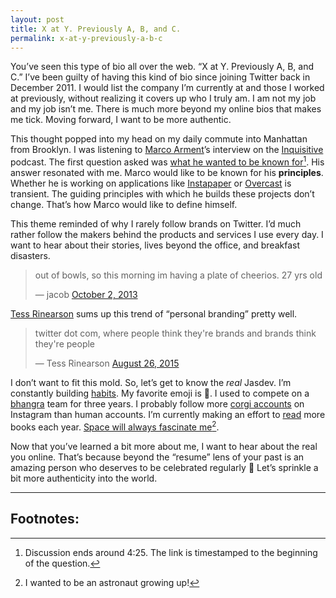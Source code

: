 ```yaml
---
layout: post
title: X at Y. Previously A, B, and C.
permalink: x-at-y-previously-a-b-c
---
```


You’ve seen this type of bio all over the web. “X at Y. Previously A, B, and C.” I’ve been guilty of having this kind of bio since joining Twitter back in December 2011. I would list the company I’m currently at and those I worked at previously, without realizing it covers up who I truly am. I am not my job and my job isn’t me. There is much more beyond my online bios that makes me tick. Moving forward, I want to be more authentic.

This thought popped into my head on my daily commute into Manhattan from Brooklyn. I was listening to [Marco Arment](https://twitter.com/marcoarment)’s interview on the [Inquisitive](https://overcast.fm/itunes909109678/inquisitive) podcast. The first question asked was [what he wanted to be known for](https://overcast.fm/+Fg9IeSC2o/0:37)[^1]. His answer resonated with me. Marco would like to be known for his **principles**. Whether he is working on applications like [Instapaper](http://instapaper.com) or [Overcast](http://overcast.fm) is transient. The guiding principles with which he builds these projects don’t change. That’s how Marco would like to define himself.

This theme reminded of why I rarely follow brands on Twitter. I’d much rather follow the makers behind the products and services I use every day. I want to hear about their stories, lives beyond the office, and breakfast disasters.

<blockquote class="twitter-tweet" lang="en"><p lang="en" dir="ltr">out of bowls, so this morning im having a plate of cheerios. 27 yrs old</p>&mdash; jacob <a href="https://twitter.com/fat/status/385409984638365696">October 2, 2013</a></blockquote> <script async src="//platform.twitter.com/widgets.js" charset="utf-8"></script>

[Tess Rinearson](https://twitter.com/_tessr) sums up this trend of “personal branding” pretty well.

<blockquote class="twitter-tweet" lang="en"><p lang="en" dir="ltr">twitter dot com, where people think they&#39;re brands and brands think they&#39;re people</p>&mdash; Tess Rinearson <a href="https://twitter.com/_tessr/status/636649966371344384">August 26, 2015</a></blockquote> <script async src="//platform.twitter.com/widgets.js" charset="utf-8"></script>

I don’t want to fit this mold. So, let’s get to know the _real_ Jasdev. I’m constantly building [habits](https://www.coach.me/users/3140daf3d432d7f0065b/activity). My favorite emoji is 🚀. I used to compete on a [bhangra](https://www.youtube.com/watch?v=vXgF-Ezg78c&feature=youtu.be&t=15s) team for three years. I probably follow more [corgi accounts](https://www.instagram.com/zoeydacorgi/) on Instagram than human accounts. I’m currently making an effort to [read](https://docs.google.com/spreadsheets/d/1_MuAkdaBHq5ib_fEJk6JBA4POMFk0BfIx8jRmbLXEmA/edit#gid=0) more books each year. [Space will always fascinate me](https://twitter.com/jasdev/status/428517906813423616)[^2].

Now that you’ve learned a bit more about me, I want to hear about the real you online. That’s because beyond the “resume” lens of your past is an amazing person who deserves to be celebrated regularly 👏 Let’s sprinkle a bit more authenticity into the world.

---

## Footnotes:

[^1]: Discussion ends around 4:25. The link is timestamped to the beginning of the question.

[^2]: I wanted to be an astronaut growing up!
